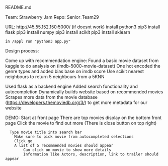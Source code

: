 README.md

Team: Strawberry Jam
Repo: Senior_Team29

URL: http://45.55.152.150:5000/
(if doesnt work)
	install python3
	pip3 install flask
	pip3 install numpy
	pip3 install scikit
	pip3 install sklearn

	in /appl run "python3 app.py"
Design process:

Come up with recommendation engine:
	Found a basic movie dataset from kaggle to do analysis on (imdb-5000-movie-dataset)
	One hot encoded the genre types and added bias base on imdb score
	Use scikit nearest neighbours to return 5 neighbours from a 5KNN

Used flask as a backend engine
	Added search functionality and autocompletion
	Dynamically builds website based on recommended movies
	Scrapes more data from the movie database (https://developers.themoviedb.org/3/) to get more metadata for our website
	

DEMO: Start at front page
		There are top movies display on the bottom front page
		Click the movie to find out more
			(There is close button on top right)

	  Type movie title into search bar
		Make sure to pick movie from autocompleted selections
		Click go
		A list of 5 recommended movies should appear
			Can click on movie to show more details
			Information like Actors, description, link to trailer should appear